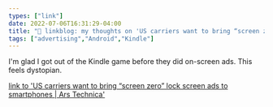 ```yaml
---
types: ["link"]
date: 2022-07-06T16:31:29-04:00
title: "🔗 linkblog: my thoughts on 'US carriers want to bring “screen zero” lock screen ads to smartphones | Ars Technica'"
tags: ["advertising","Android","Kindle"]
---
```

I'm glad I got out of the Kindle game before they did on-screen ads. This feels dystopian.
 

[link to 'US carriers want to bring “screen zero” lock screen ads to smartphones | Ars Technica'](https://arstechnica.com/gadgets/2022/07/coming-soon-to-a-carrier-phone-near-you-lock-screen-ads/)
